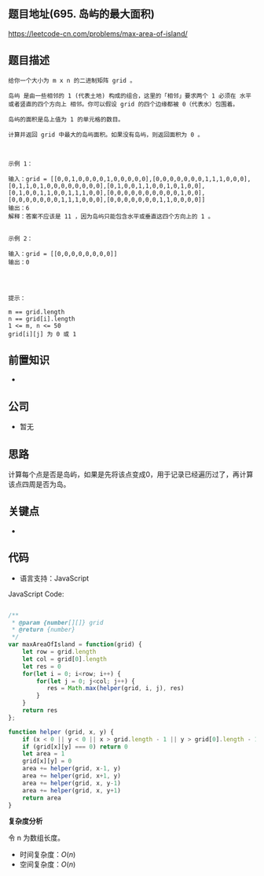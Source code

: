 
## 题目地址(695. 岛屿的最大面积)

https://leetcode-cn.com/problems/max-area-of-island/

## 题目描述

```
给你一个大小为 m x n 的二进制矩阵 grid 。

岛屿 是由一些相邻的 1 (代表土地) 构成的组合，这里的「相邻」要求两个 1 必须在 水平或者竖直的四个方向上 相邻。你可以假设 grid 的四个边缘都被 0（代表水）包围着。

岛屿的面积是岛上值为 1 的单元格的数目。

计算并返回 grid 中最大的岛屿面积。如果没有岛屿，则返回面积为 0 。

 

示例 1：

输入：grid = [[0,0,1,0,0,0,0,1,0,0,0,0,0],[0,0,0,0,0,0,0,1,1,1,0,0,0],[0,1,1,0,1,0,0,0,0,0,0,0,0],[0,1,0,0,1,1,0,0,1,0,1,0,0],[0,1,0,0,1,1,0,0,1,1,1,0,0],[0,0,0,0,0,0,0,0,0,0,1,0,0],[0,0,0,0,0,0,0,1,1,1,0,0,0],[0,0,0,0,0,0,0,1,1,0,0,0,0]]
输出：6
解释：答案不应该是 11 ，因为岛屿只能包含水平或垂直这四个方向上的 1 。


示例 2：

输入：grid = [[0,0,0,0,0,0,0,0]]
输出：0


 

提示：

m == grid.length
n == grid[i].length
1 <= m, n <= 50
grid[i][j] 为 0 或 1
```

## 前置知识

- 

## 公司

- 暂无

## 思路

计算每个点是否是岛屿，如果是先将该点变成0，用于记录已经遍历过了，再计算该点四周是否为岛。

## 关键点

-  

## 代码

- 语言支持：JavaScript

JavaScript Code:

```javascript

/**
 * @param {number[][]} grid
 * @return {number}
 */
var maxAreaOfIsland = function(grid) {
    let row = grid.length
    let col = grid[0].length
    let res = 0
    for(let i = 0; i<row; i++) {
        for(let j = 0; j<col; j++) {
           res = Math.max(helper(grid, i, j), res)
        }
    }
    return res
};

function helper (grid, x, y) {
    if (x < 0 || y < 0 || x > grid.length - 1 || y > grid[0].length - 1) return 0
    if (grid[x][y] === 0) return 0
    let area = 1
    grid[x][y] = 0
    area += helper(grid, x-1, y)
    area += helper(grid, x+1, y)
    area += helper(grid, x, y-1)
    area += helper(grid, x, y+1)
    return area
}

```


**复杂度分析**

令 n 为数组长度。

- 时间复杂度：$O(n)$
- 空间复杂度：$O(n)$


